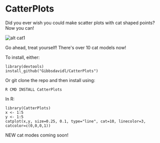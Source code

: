 # CatterPlots
Did you ever wish you could make scatter plots with cat shaped points?  Now you can!

![alt cat1](https://github.com/Gibbsdavidl/CatterPlot/blob/master/examples/cat_lines_2.png)

Go ahead, treat yourself! There's over 10 cat models now!

To install, either:
```
library(devtools)
install_github("Gibbsdavidl/CatterPlots")
```
Or git clone the repo and then install using:
```
R CMD INSTALL CatterPlots
```

In R:

```
library(CatterPlots)
x <- 1:5
y <- 1:5
catplot(x,y, size=0.25, 0.1, type="line", cat=10, linecolor=3, catcolor=c(0,0,0,1))
```

NEW cat modes coming soon!
